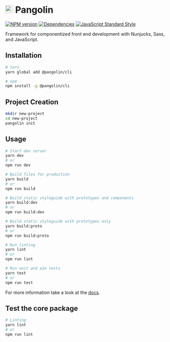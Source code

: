 # <img alt="" src="https://cdn.rawgit.com/pangolinjs/brand/master/icon/icon.svg" width="24"> Pangolin

[![NPM version][npm-image]][npm-url]
[![Dependencies][dependencies-image]][npm-url]
[![JavaScript Standard Style][standard-image]][standard-url]

Framework for componentized front end development with Nunjucks, Sass, and JavaScript.


## Installation

```bash
# Yarn
yarn global add @pangolin/cli

# npm
npm install -g @pangolin/cli
```


## Project Creation

```bash
mkdir new-project
cd new-project
pangolin init
```


## Usage

```bash
# Start dev server
yarn dev
# or
npm run dev

# Build files for production
yarn build
# or
npm run build

# Build static styleguide with prototypes and components
yarn build:dev
# or
npm run build:dev

# Build static styleguide with prototypes only
yarn build:proto
# or
npm run build:proto

# Run linting
yarn lint
# or
npm run lint

# Run unit and e2e tests
yarn test
# or
npm run test
```

For more information take a look at the [docs](https://pangolinjs.org).


## Test the core package

```bash
# Linting
yarn lint
# or
npm run lint
```


[npm-image]: https://img.shields.io/npm/v/@pangolin/core.svg?style=flat-square
[npm-url]: https://www.npmjs.com/package/@pangolin/core

[dependencies-image]: https://img.shields.io/david/pangolinjs/core.svg?style=flat-square

[standard-image]: https://img.shields.io/badge/code_style-standard-brightgreen.svg?style=flat-square
[standard-url]: https://standardjs.com
